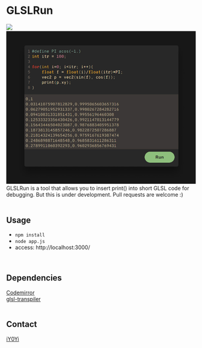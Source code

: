 # GLSLRun
<img src="https://github.com/iY0Yi/GLSLRun/blob/main/assets/og.jpg"></br>
<img src="https://github.com/iY0Yi/GLSLRun/blob/main/assets/kv.jpg"></br>
GLSLRun is a tool that allows you to insert print() into short GLSL code for debugging.
But this is under development.
Pull requests are welcome :)</br>
</br>


## Usage
- ```npm install```
- ```node app.js```
- access: http://localhost:3000/</br>
</br>

## Dependencies
[Codemirror](https://github.com/codemirror/CodeMirror)</br>
[glsl-transpiler](https://github.com/stackgl/glsl-transpiler)</br>
</br>

## Contact
[iY0Yi](https://twitter.com/iY0Yi/)</br>
</br>
